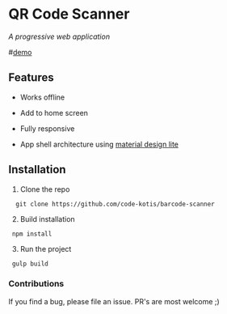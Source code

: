 # QR Code Scanner

*A progressive web application*

#[demo](https://qrcode-scanner.herokuapp.com)

## Features

  - Works offline

  - Add to home screen

  - Fully responsive

  - App shell architecture using [material design lite](https://www.getmdl.io/)

## Installation

1. Clone the repo

```
  git clone https://github.com/code-kotis/barcode-scanner
```

2. Build installation

```
 npm install
```

3. Run the project

```
 gulp build
```

### Contributions

If you find a bug, please file an issue. PR's are most welcome ;)
